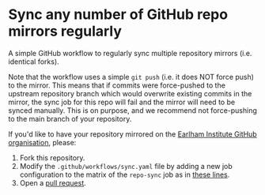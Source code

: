 # Sync any number of GitHub repo mirrors regularly

A simple GitHub workflow to regularly sync multiple repository mirrors (i.e. identical forks).

Note that the workflow uses a simple `git push` (i.e. it does NOT force push) to the mirror.
This means that if commits were force-pushed to the upstream repository branch which would overwrite existing commits in the mirror, the sync job for this repo will fail and the mirror will need to be synced manually.
This is on purpose, and we recommend not force-pushing to the main branch of your repository.

If you'd like to have your repository mirrored on the [Earlham Institute GitHub organisation](https://github.com/TGAC),
please:
1. Fork this repository.
2. Modify the `.github/workflows/sync.yaml` file by adding a new job configuration to the matrix of the `repo-sync` job
as in [these lines](https://github.com/TGAC/reposyncer/blob/main/.github/workflows/sync.yaml#L14-L16).
3. Open a [pull request](https://docs.github.com/en/pull-requests/collaborating-with-pull-requests/proposing-changes-to-your-work-with-pull-requests/creating-a-pull-request-from-a-fork).
